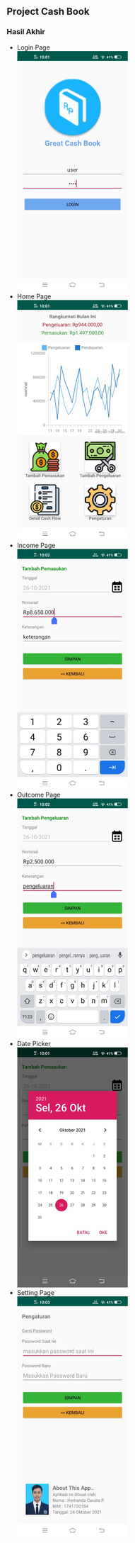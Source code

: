 ## Project Cash Book

### Hasil Akhir
* Login Page </br>
  <img src="image/loginPage.jpg" width="250">
* Home Page </br>
  <img src="image/homePage.jpg" width="250">
* Income Page</br>
  <img src="image/incomePage.jpg" width="250">
* Outcome Page </br>
  <img src="image/outcomePage.jpg" width="250">
* Date Picker </br>
  <img src="image/datePicker.jpg" width="250">
* Setting Page </br>
  <img src="image/settingPage.jpg" width="250">
 